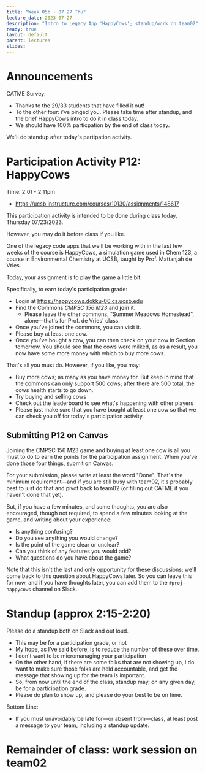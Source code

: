 ```yaml
---
title: "Week 05b - 07.27 Thu"
lecture_date: 2023-07-27
description: "Intro to Legacy App 'HappyCows'; standup/work on team02"
ready: true
layout: default
parent: lectures
slides: 
---
```


# Announcements 

CATME Survey:
* Thanks to the 29/33 students that have filled it out!
* To the other four: i've pinged you.  Please take time after standup, and the brief HappyCows intro to do it in class today.
* We should have 100% particpation by the end of class today.

We'll do standup after today's partipation activity.

# Participation Activity P12: HappyCows

Time: 2:01 - 2:11pm

* <https://ucsb.instructure.com/courses/10130/assignments/148617>

This participation activity is intended to be done during class today, Thursday 07/23/2023.

However, you may do it before class if you like.

One of the legacy code apps that we'll be working with in the last few weeks of the course is HappyCows, a simulation game used in Chem 123, a course in Environmental Chemistry at UCSB, taught by Prof. Mattanjah de Vries.

Today, your assignment is to play the game a little bit. 

Specifically, to earn today's participation grade:

* Login at <https://happycows.dokku-00.cs.ucsb.edu>
* Find the Commons *CMPSC 156 M23* and **join** it. 
  * Please leave the other commons, "Summer Meadows Homestead", alone—that's for Prof. de Vries' class.
* Once you've joined the commons, you can visit it.
* Please buy at least one cow. 
* Once you've bought a cow, you can then check on your cow in Section tomorrow. You should see that the cows were milked, as as a result, you now have some more money with which to buy more cows.

That's all you must do.  However, if you like, you may:

* Buy more cows; as many as you have money for.  But keep in mind that the commons can only support 500 cows; after there are 500 total, the cows health starts to go down.
* Try buying and selling cows
* Check out the leaderboard to see what's happening with other players
* Please just make sure that you have bought at least one cow so that we can check you off for today's participation activity.

## Submitting P12 on Canvas

Joining the CMPSC 156 M23 game and buying at least one cow is all you must to do to earn the points for the participation assignment.   When you've done those four things, submit on Canvas.

For your submission, please write at least the word "Done".  That's the minimum requirement—and if you are still busy with team02, it's probably best to just do that and pivot back to team02 (or filling out CATME if you haven't done that yet).

But, if you have a few minutes, and some thoughts, you are also encouraged, though not required, to spend a few minutes looking at the game, and writing about your experience:

* Is anything confusing?
* Do you see anything you would change?
* Is the point of the game clear or unclear?
* Can you think of any features you would add?
* What questions do you have about the game?

Note that this isn't the last and only opportunity for these discussions; we'll come back to this question about HappyCows later. So you can leave this for now, and if you have thoughts later, you can add them to the `#proj-happycows` channel on Slack.

# Standup (approx 2:15-2:20)

Please do a standup both on Slack and out loud.   

* This may be for a participation grade, or not
* My hope, as I've said before, is to reduce the number of these over time.
* I don't want to be micromanaging your participation
* On the other hand, if there are some folks that are not showing up, I do want to make sure those folks are held accountable, and get the message that showing up for the team is important.
* So, from now until the end of the class, standup may, on any given day, be for a participation grade.
* Please do plan to show up, and please do your best to be on time.

Bottom Line:
* If you must unavoidably be late for&mdash;or absent from&mdash;class, at least post a message to your team, including a standup update.


# Remainder of class: work session on team02
